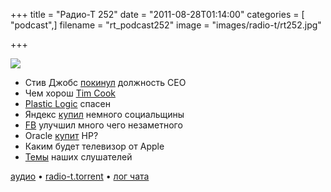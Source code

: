 +++
title = "Радио-Т 252"
date = "2011-08-28T01:14:00"
categories = [ "podcast",]
filename = "rt_podcast252"
image = "images/radio-t/rt252.jpg"

+++

![](https://radio-t.com/images/radio-t/rt252.jpg)

- Стив Джобс [покинул](http://habrahabr.ru/blogs/apple/127024/) должность CEO
- Чем хорош [Tim Cook](http://www.wired.com/epicenter/2011/08/why-tim-cook/)
- [Plastic Logic](http://www.engadget.com/2011/08/23/plastic-logic-granted-a-second-life-scores-trial-in-russian-sch/) спасен
- Яндекс [купил](http://thenextweb.com/eu/2011/08/26/russian-search-giant-yandex-acquires-twitter-powered-news-startup-in-social-push/?awesm=tnw.) немного социальщины
- [FB](http://techcrunch.com/2011/08/23/facebooks-massive-kitchen-sink-update-photo-tag-approvals-and-so-much-more/) улучшил много чего незаметного
- Oracle [купит](http://www.forbes.com/sites/ericsavitz/2011/08/22/thinking-the-unthinkable-is-oracle-considering-buying-hp/) HP?
- Каким будет телевизор от Apple
- [Темы](/p/2011/08/23/prep-252/) наших слушателей

[аудио](https://archive.rucast.net/radio-t/media/rt_podcast252.mp3) • [radio-t.torrent](http://www.radio-t.com/torrents/rt_podcast252.mp3.torrent) • [лог чата](http://chat.radio-t.com/logs/radio-t-252.html)<audio src="https://archive.rucast.net/radio-t/media/rt_podcast252.mp3" preload="none"></audio>
